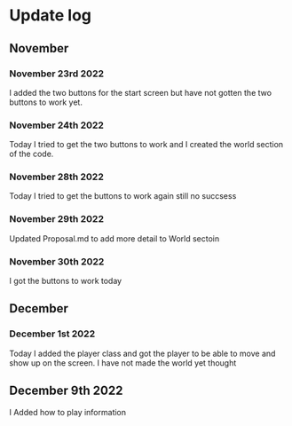 # Update log

## November

### November 23rd 2022
I added the two buttons for the start screen but have not gotten the two buttons to work yet.

### November 24th 2022
Today I tried to get the two buttons to work and I created the world section of the code.

### November 28th 2022
Today I tried to get the buttons to work again still no succsess

### November 29th 2022
Updated Proposal.md to add more detail to World sectoin

### November 30th 2022
I got the buttons to work today

## December

### December 1st 2022
Today I added the player class and got the player to be able to move and show up on the screen. I have not made the world yet thought

## December 9th 2022
I Added how to play information 

